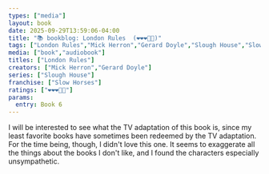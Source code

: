 ```yaml
---
types: ["media"]
layout: book
date: 2025-09-29T13:59:06-04:00
title: "📚 bookblog: London Rules  (❤️❤️❤️🖤🖤)"
tags: ["London Rules","Mick Herron","Gerard Doyle","Slough House","Slow Horses"]
media: ["book","audiobook"]
titles: ["London Rules"]
creators: ["Mick Herron","Gerard Doyle"]
series: ["Slough House"]
franchise: ["Slow Horses"]
ratings: ["❤️❤️❤️🖤🖤"]
params:
  entry: Book 6
---
```


I will be interested to see what the TV adaptation of this book is, since my least favorite books have sometimes been redeemed by the TV adaptation. For the time being, though, I didn't love this one. It seems to exaggerate all the things about the books I don't like, and I found the characters especially unsympathetic.